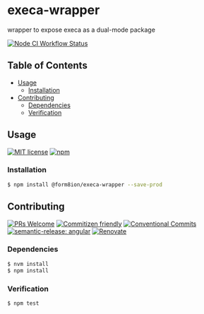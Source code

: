 # execa-wrapper

wrapper to expose execa as a dual-mode package

<!--status-badges start -->

[![Node CI Workflow Status][github-actions-ci-badge]][github-actions-ci-link]

<!--status-badges end -->

## Table of Contents

* [Usage](#usage)
  * [Installation](#installation)
* [Contributing](#contributing)
  * [Dependencies](#dependencies)
  * [Verification](#verification)

## Usage

<!--consumer-badges start -->

[![MIT license][license-badge]][license-link]
[![npm][npm-badge]][npm-link]

<!--consumer-badges end -->

### Installation

```sh
$ npm install @form8ion/execa-wrapper --save-prod
```

## Contributing

<!--contribution-badges start -->

[![PRs Welcome][PRs-badge]][PRs-link]
[![Commitizen friendly][commitizen-badge]][commitizen-link]
[![Conventional Commits][commit-convention-badge]][commit-convention-link]
[![semantic-release: angular][semantic-release-badge]][semantic-release-link]
[![Renovate][renovate-badge]][renovate-link]

<!--contribution-badges end -->

### Dependencies

```sh
$ nvm install
$ npm install
```

### Verification

```sh
$ npm test
```

[PRs-link]: http://makeapullrequest.com

[PRs-badge]: https://img.shields.io/badge/PRs-welcome-brightgreen.svg

[commitizen-link]: http://commitizen.github.io/cz-cli/

[commitizen-badge]: https://img.shields.io/badge/commitizen-friendly-brightgreen.svg

[commit-convention-link]: https://conventionalcommits.org

[commit-convention-badge]: https://img.shields.io/badge/Conventional%20Commits-1.0.0-yellow.svg

[semantic-release-link]: https://github.com/semantic-release/semantic-release

[semantic-release-badge]: https://img.shields.io/badge/semantic--release-angular-e10079?logo=semantic-release

[renovate-link]: https://renovatebot.com

[renovate-badge]: https://img.shields.io/badge/renovate-enabled-brightgreen.svg?logo=renovatebot

[github-actions-ci-link]: https://github.com/form8ion/execa-wrapper/actions?query=workflow%3A%22Node.js+CI%22+branch%3Amaster

[github-actions-ci-badge]: https://github.com/form8ion/execa-wrapper/workflows/Node.js%20CI/badge.svg

[license-link]: LICENSE

[license-badge]: https://img.shields.io/github/license/form8ion/execa-wrapper.svg

[npm-link]: https://www.npmjs.com/package/@form8ion/execa-wrapper

[npm-badge]: https://img.shields.io/npm/v/@form8ion/execa-wrapper?logo=npm

